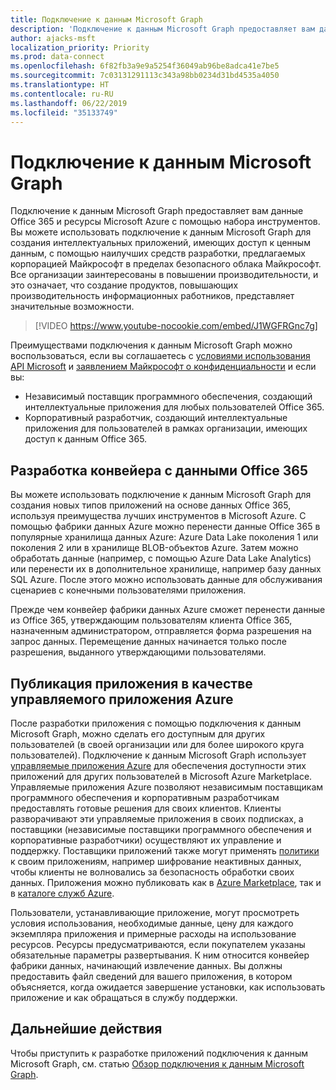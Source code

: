 ```yaml
---
title: Подключение к данным Microsoft Graph
description: 'Подключение к данным Microsoft Graph предоставляет вам данные Office 365 и ресурсы Microsoft Azure через основной конвейер данных. Вы можете использовать подключение к данным Microsoft Graph для создания интеллектуальных приложений, имеющих доступ к ценным данным, с помощью наилучших средств разработки, предлагаемых корпорацией Майкрософт в пределах безопасного облака Майкрософт. Все организации заинтересованы в повышении производительности, и это означает, что создание продуктов, повышающих производительность информационных работников, представляет значительные возможности. '
author: ajacks-msft
localization_priority: Priority
ms.prod: data-connect
ms.openlocfilehash: 6f82fb3a9e9a5254f36049ab96be8adca41e7be5
ms.sourcegitcommit: 7c03131291113c343a98bb0234d31bd4535a4050
ms.translationtype: HT
ms.contentlocale: ru-RU
ms.lasthandoff: 06/22/2019
ms.locfileid: "35133749"
---
```

# <a name="microsoft-graph-data-connect"></a>Подключение к данным Microsoft Graph

Подключение к данным Microsoft Graph предоставляет вам данные Office 365 и ресурсы Microsoft Azure с помощью набора инструментов. Вы можете использовать подключение к данным Microsoft Graph для создания интеллектуальных приложений, имеющих доступ к ценным данным, с помощью наилучших средств разработки, предлагаемых корпорацией Майкрософт в пределах безопасного облака Майкрософт. Все организации заинтересованы в повышении производительности, и это означает, что создание продуктов, повышающих производительность информационных работников, представляет значительные возможности.

> [!VIDEO https://www.youtube-nocookie.com/embed/J1WGFRGnc7g]

Преимуществами подключения к данным Microsoft Graph можно воспользоваться, если вы соглашаетесь с [условиями использования API Microsoft](/legal/microsoft-apis/terms-of-use?context=/graph/context) и [заявлением Майкрософт о конфиденциальности](https://go.microsoft.com/fwlink/p/?LinkId=123161) и если вы:

- Независимый поставщик программного обеспечения, создающий интеллектуальные приложения для любых пользователей Office 365.
- Корпоративный разработчик, создающий интеллектуальные приложения для пользователей в рамках организации, имеющих доступ к данным Office 365.

## <a name="develop-a-pipeline-with-office-365-data"></a>Разработка конвейера с данными Office 365
Вы можете использовать подключение к данным Microsoft Graph для создания новых типов приложений на основе данных Office 365, используя преимущества лучших инструментов в Microsoft Azure. С помощью фабрики данных Azure можно перенести данные Office 365 в популярные хранилища данных Azure: Azure Data Lake поколения 1 или поколения 2 или в хранилище BLOB-объектов Azure. Затем можно обработать данные (например, с помощью Azure Data Lake Analytics) или перенести их в дополнительное хранилище, например базу данных SQL Azure. После этого можно использовать данные для обслуживания сценариев с конечными пользователями приложения.

Прежде чем конвейер фабрики данных Azure сможет перенести данные из Office 365, утверждающим пользователям клиента Office 365, назначенным администратором, отправляется форма разрешения на запрос данных. Перемещение данных начинается только после разрешения, выданного утверждающими пользователями.

## <a name="publish-your-app-as-an-azure-managed-application"></a>Публикация приложения в качестве управляемого приложения Azure
После разработки приложения с помощью подключения к данным Microsoft Graph, можно сделать его доступным для других пользователей (в своей организации или для более широкого круга пользователей). Подключение к данным Microsoft Graph использует [управляемые приложения Azure](https://docs.microsoft.com/ru-RU/azure/managed-applications/overview) для обеспечения доступности этих приложений для других пользователей в Microsoft Azure Marketplace. Управляемые приложения Azure позволяют независимым поставщикам программного обеспечения и корпоративным разработчикам предоставлять готовые решения для своих клиентов. Клиенты разворачивают эти управляемые приложения в своих подписках, а поставщики (независимые поставщики программного обеспечения и корпоративные разработчики) осуществляют их управление и поддержку. Поставщики приложений также могут применять [политики](https://docs.microsoft.com/ru-RU/azure/managed-applications/overview#azure-policy) к своим приложениям, например шифрование неактивных данных, чтобы клиенты не волновались за безопасность обработки своих данных. Приложения можно публиковать как в [Azure Marketplace](https://docs.microsoft.com/ru-RU/azure/managed-applications/publish-marketplace-app), так и в [каталоге служб Azure](https://docs.microsoft.com/ru-RU/azure/managed-applications/publish-service-catalog-app).

Пользователи, устанавливающие приложение, могут просмотреть условия использования, необходимые данные, цену для каждого экземпляра приложения и примерные расходы на использование ресурсов. Ресурсы предусматриваются, если покупателем указаны обязательные параметры развертывания. К ним относится конвейер фабрики данных, начинающий извлечение данных. Вы должны предоставить файл сведений для вашего приложения, в котором объясняется, когда ожидается завершение установки, как использовать приложение и как обращаться в службу поддержки.

## <a name="next-steps"></a>Дальнейшие действия
Чтобы приступить к разработке приложений подключения к данным Microsoft Graph, см. статью [Обзор подключения к данным Microsoft Graph](data-connect-concept-overview.md).
